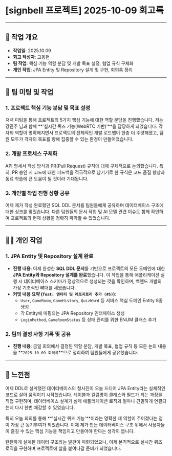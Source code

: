 # [signbell 프로젝트] 2025-10-09 회고록

---

## 📝 작업 개요

* **작업일**: 2025.10.09
* **회고 작성자**: 고동현
* **팀 작업**: 핵심 기능 역할 분담 및 개발 목표 설정, 협업 규칙 구체화
* **개인 작업**: JPA Entity 및 Repository 설계 및 구현, 회의록 정리

---

## 👥 팀 미팅 및 작업

### 1. 프로젝트 핵심 기능 분담 및 목표 설정

저녁 미팅을 통해 프로젝트의 5가지 핵심 기능에 대한 역할 분담을 진행했습니다. 저는 강관주 님과 함께 **'실시간 퀴즈 기능(WebRTC 기반)'**을 담당하게 되었습니다. 각자의 역할이 명확해지면서 프로젝트의 전체적인 개발 로드맵이 한층 더 뚜렷해졌고, 팀원 모두가 각자의 목표를 향해 집중할 수 있는 환경이 만들어졌습니다.

### 2. 개발 프로세스 구체화

API 명세서 작성 방식과 PR(Pull Request) 규칙에 대해 구체적으로 논의했습니다. 특히, PR 승인 시 코드에 대한 피드백을 적극적으로 남기기로 한 규칙은 코드 품질 향상과 동료 학습에 큰 도움이 될 것이라 기대됩니다.

### 3. 개인별 작업 진행 상황 공유

어제 제가 작성 완료했던 SQL DDL 문서를 팀원들에게 공유하며 데이터베이스 구조에 대한 싱크를 맞췄습니다. 다른 팀원들의 문서 작업 및 AI 모델 관련 이슈도 함께 확인하며 프로젝트의 현재 상황을 정확히 파악할 수 있었습니다.

---

## 👨‍💻 개인 작업

### 1. JPA Entity 및 Repository 설계 완료

* **진행 내용**: 어제 완성한 **SQL DDL 문서**를 기반으로 프로젝트의 모든 도메인에 대한 **JPA Entity와 Repository 설계를 완료**했습니다. 이 작업을 통해 애플리케이션 실행 시 데이터베이스 스키마가 정상적으로 생성되는 것을 확인하며, 백엔드 개발의 가장 기초적인 뼈대를 세웠습니다.
* **커밋 내용 요약 (`feat: 엔티티 및 레포지토리 추가 (#5)`)**:
    * `User`, `GameRoom`, `GameHistory`, `QuizWord` 등 서비스 핵심 도메인 Entity 8종 생성
    * 각 Entity에 매핑되는 JPA Repository 인터페이스 생성
    * `LoginMethod`, `GameRoomStatus` 등 상태 관리를 위한 ENUM 클래스 추가

### 2. 팀의 결정 사항 기록 및 공유

* **진행 내용**: 금일 회의에서 결정된 역할 분담, 개발 목표, 협업 규칙 등 모든 논의 내용을 **`2025-10-09 회의록`**으로 정리하여 팀원들에게 공유했습니다.

---

## 🤔 느낀점

어제 DDL로 설계했던 데이터베이스의 청사진이 오늘 드디어 JPA Entity라는 실체적인 코드로 살아 움직이기 시작했습니다. 테이블과 컬럼명이 클래스와 필드가 되는 과정을 직접 구현하며, 데이터베이스 설계가 실제 애플리케이션 로직과 얼마나 긴밀하게 연결되는지 다시 한번 체감할 수 있었습니다.

특히 오늘 회의를 통해 **'실시간 퀴즈 기능'**이라는 명확한 제 역할이 주어졌다는 점이 가장 큰 동기부여가 되었습니다. 이제 제가 만든 데이터베이스 구조 위에서 사용자들이 즐길 수 있는 핵심 기능을 책임지고 만들어야 한다는 생각이 듭니다.

탄탄하게 설계된 데이터 구조라는 발판이 마련되었으니, 이제 본격적으로 실시간 퀴즈 로직을 구현하며 프로젝트에 살을 붙여나갈 준비가 되었습니다.
